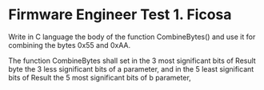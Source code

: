 # Firmware Engineer Test 1. Ficosa

Write in C language the body of the function CombineBytes() and use it for combining the bytes 0x55 and 0xAA.

The function CombineBytes shall set in the 3 most significant bits of Result byte the 3 less significant bits of a parameter, and in the 5 least significant bits of Result the 5 most significant bits of b parameter,
